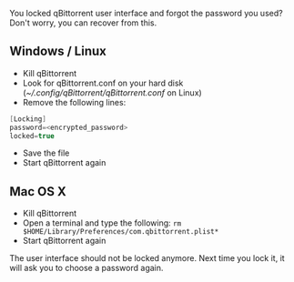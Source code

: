 You locked qBittorrent user interface and forgot the password you used?
Don't worry, you can recover from this.

## Windows / Linux
* Kill qBittorrent
* Look for qBittorrent.conf on your hard disk (_~/.config/qBittorrent/qBittorrent.conf_ on Linux)
* Remove the following lines:
```c++
[Locking]
password=<encrypted_password>
locked=true
```
* Save the file
* Start qBittorrent again

## Mac OS X
* Kill qBittorrent
* Open a terminal and type the following:
``rm $HOME/Library/Preferences/com.qbittorrent.plist*``
* Start qBittorrent again

The user interface should not be locked anymore. Next time you lock it, it will ask you to choose a password again.